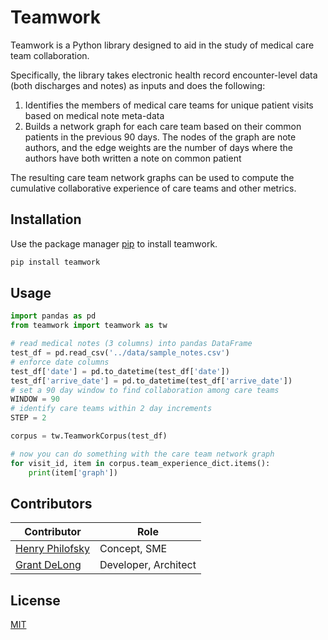 # Teamwork

Teamwork is a Python library designed to aid in the study of medical care team collaboration. 

Specifically, the library takes electronic health record encounter-level data (both discharges and notes) as inputs and does the following: 
1) Identifies the members of medical care teams for unique patient visits based on medical note meta-data
2) Builds a network graph for each care team based on their common patients in the previous 90 days. The nodes of the graph are note authors, and the edge weights are the number of days where the authors have both written a note on common patient

The resulting care team network graphs can be used to compute the cumulative collaborative experience of care teams and other metrics.

## Installation

Use the package manager [pip](https://pip.pypa.io/en/stable/) to install teamwork.

```bash
pip install teamwork
```

## Usage

```python
import pandas as pd
from teamwork import teamwork as tw

# read medical notes (3 columns) into pandas DataFrame
test_df = pd.read_csv('../data/sample_notes.csv')
# enforce date columns
test_df['date'] = pd.to_datetime(test_df['date'])
test_df['arrive_date'] = pd.to_datetime(test_df['arrive_date'])
# set a 90 day window to find collaboration among care teams
WINDOW = 90
# identify care teams within 2 day increments 
STEP = 2

corpus = tw.TeamworkCorpus(test_df)

# now you can do something with the care team network graph
for visit_id, item in corpus.team_experience_dict.items():
    print(item['graph'])
```

## Contributors

| Contributor|Role |
|-|-|
| [Henry Philofsky](https://github.com/hp2335) | Concept, SME |
| [Grant DeLong](https://github.com/gtdelong) | Developer, Architect |

## License
[MIT](https://github.com/gtdelong/teamwork/blob/main/LICENSE.txt)
